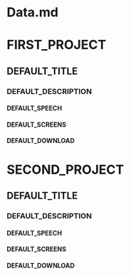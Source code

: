 # Data.md

# FIRST_PROJECT

## DEFAULT_TITLE

### DEFAULT_DESCRIPTION

#### DEFAULT_SPEECH

#### DEFAULT_SCREENS

#### DEFAULT_DOWNLOAD

# SECOND_PROJECT

## DEFAULT_TITLE

### DEFAULT_DESCRIPTION

#### DEFAULT_SPEECH

#### DEFAULT_SCREENS

#### DEFAULT_DOWNLOAD
